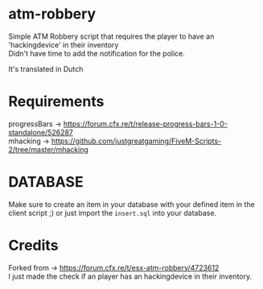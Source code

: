 # atm-robbery
Simple ATM Robbery script that requires the player to have an 'hackingdevice' in their inventory<br>
Didn't have time to add the notification for the police. 

It's translated in Dutch

# Requirements
progressBars -> https://forum.cfx.re/t/release-progress-bars-1-0-standalone/526287 <br>
mhacking -> https://github.com/justgreatgaming/FiveM-Scripts-2/tree/master/mhacking

# DATABASE
Make sure to create an item in your database with your defined item in the client script ;)
or just import the `insert.sql` into your database.

# Credits
Forked from -> https://forum.cfx.re/t/esx-atm-robbery/4723612 <br>
I just made the check if an player has an hackingdevice in their inventory.

